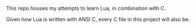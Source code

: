 This repo houses my attempts to learn Lua, in combination with C.

Given how Lua is written with ANSI C, every C file in this project will also be.
